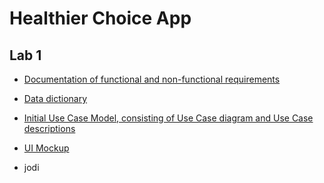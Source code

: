 # Healthier Choice App

## Lab 1
- [Documentation of functional and non-functional requirements](https://entuedu.sharepoint.com/:w:/r/teams/SWEEESolutions2006/Shared%20Documents/General/Lab%201/Documentation%20of%20functional%20and%20non-functional%20requirements.docx?d=wa2a07b9e1ef94aa5840d655e4a56658a&csf=1&web=1&e=Tmpehw)

- [Data dictionary](https://entuedu.sharepoint.com/:w:/r/teams/SWEEESolutions2006/Shared%20Documents/General/Lab%201/Data%20dictionary.docx?d=w0c0d7d10c25f40c396fa36b15017261d&csf=1&web=1&e=5sBuzE)

- [Initial Use Case Model, consisting of Use Case diagram and Use Case descriptions](https://entuedu.sharepoint.com/:w:/r/teams/SWEEESolutions2006/Shared%20Documents/General/Lab%201/Initial%20Use%20Case%20Model.docx?d=w4197cc30756d46028be3291e869e5d6f&csf=1&web=1&e=nfZc8h)

- [UI Mockup](https://www.figma.com/proto/NPqkcPJpspD7cXxPNS1SEG/Swee-Solutions?page-id=0%3A1&node-id=2%3A1&viewport=1432%2C2628%2C0.34&scaling=scale-down&starting-point-node-id=2%3A1)

- jodi